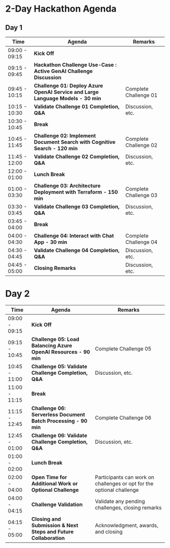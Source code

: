 # 2-Day Hackathon Agenda

## Day 1

| Time          | Agenda                                              | Remarks                                  |
|---------------|-----------------------------------------------------|------------------------------------------|
| 09:00 - 09:15 | **Kick Off**                                        |                                          |
| 09:15 - 09:45 | **Hackathon Challenge Use-Case : Active GenAI Challenge Discussion** |      |
| 09:45 - 10:15 | **Challenge 01: Deploy Azure OpenAI Service and Large Language Models - 30 min** | Complete Challenge 01         |
| 10:15 - 10:30 | **Validate Challenge 01 Completion, Q&A** | Discussion, etc.                  |
| 10:30 - 10:45 | **Break**                                           |                                     |
| 10:45 - 11:45 | **Challenge 02: Implement Document Search with Cognitive Search - 120 min** | Complete Challenge 02    |
| 11:45 - 12:00 | **Validate Challenge 02 Completion, Q&A** | Discussion, etc.                   |
| 12:00 - 01:00 | **Lunch Break**                                           |                                    |
| 01:00 - 03:30 | **Challenge 03: Architecture Deployment with Terraform - 150 min** | Complete Challenge 03 |
| 03:30 - 03:45 | **Validate Challenge 03 Completion, Q&A** | Discussion, etc.                  |
| 03:45 - 04:00 | **Break**                                           |                                  |
| 04:00 - 04:30 | **Challenge 04: Interact with Chat App - 30 min**   | Complete Challenge 04             |
| 04:30 - 04:45 | **Validate Challenge 04 Completion, Q&A** | Discussion, etc.           |
| 04:45 - 05:00 | **Closing Remarks** | Discussion, etc.        |


# Day 2

| Time          | Agenda                                              | Remarks                                  |
|---------------|-----------------------------------------------------|------------------------------------------|
| 09:00 - 09:15 | **Kick Off**                                        |                                          |
| 09:15 - 10:45 | **Challenge 05: Load Balancing Azure OpenAI Resources - 90 min** | Complete Challenge 05         |
| 10:45 - 11:00 | **Challenge 05: Validate Challenge Completion, Q&A** | Discussion, etc.                         |
| 11:00 - 11:15 | **Break**                                           |                                          |
| 11:15 - 12:45 | **Challenge 06: Serverless Document Batch Processing - 90 min** | Complete Challenge 06    |
| 12:45 - 01:00 | **Challenge 06: Validate Challenge Completion, Q&A** | Discussion, etc.                         |
| 01:00 - 02:00 | **Lunch Break**                                           |                                          |
| 02:00 - 04:00 | **Open Time for Additional Work or Optional Challenge** | Participants can work on challenges or opt for the optional challenge |
| 04:00 - 04:15 | **Challenge Validation**        | Validate any pending challenges, closing remarks |
| 04:15 - 05:00  | **Closing and Submission & Next Steps and Future Collaboration**                      | Acknowledgment, awards, and closing      |


